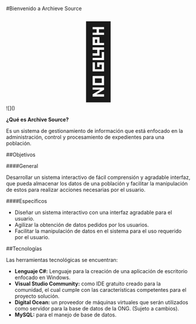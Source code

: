 #Bienvenido a Archieve Source 

<p style="font-size: 200px; text-align: center; margin: 0;">📁</p>
![]()

**¿Qué es Archive Source?**

Es un sistema de gestionamiento de información que está enfocado en la administración, control y procesamiento de expedientes para una población.

##Objetivos

####General

Desarrollar un sistema interactivo de fácil comprensión y agradable interfaz, que pueda almacenar los datos de una población y facilitar la manipulación de estos para realizar acciones necesarias por el usuario.

####Específicos

- Diseñar un sistema interactivo con una interfaz agradable para el usuario.
-  Agilizar la obtención de datos pedidos por los usuarios.
- Facilitar la manipulación de datos en el sistema para el uso requerido por el usuario.

##Tecnologías

Las herramientas tecnológicas se encuentran:
- **Lenguaje C#:** Lenguaje para la creación de una aplicación de escritorio enfocado en Windows.
- **Visual Studio Community:** como IDE gratuito creado para la comunidad, el cual cumple con las características competentes para el proyecto solución.
- **Digital Ocean:** un proveedor de máquinas virtuales que serán utilizados como servidor para la base de datos de la ONG. (Sujeto a cambios).
- **MySQL:** para el manejo de base de datos.